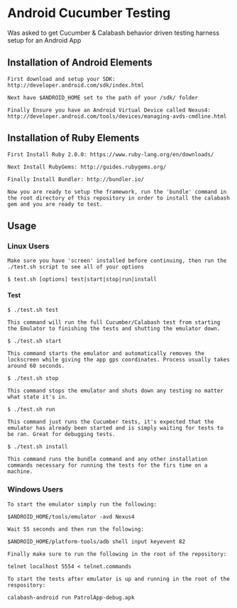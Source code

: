 # Android Cucumber Testing

Was asked to get Cucumber & Calabash behavior driven testing harness setup for an Android App

## Installation of Android Elements
```
First download and setup your SDK: http://developer.android.com/sdk/index.html
```
```
Next have $ANDROID_HOME set to the path of your /sdk/ folder
```
```
Finally Ensure you have an Android Virtual Device called Nexus4: http://developer.android.com/tools/devices/managing-avds-cmdline.html
```
## Installation of Ruby Elements
```
First Install Ruby 2.0.0: https://www.ruby-lang.org/en/downloads/
```
```
Next Install RubyGems: http://guides.rubygems.org/
```
```
Finally Install Bundler: http://bundler.io/
```
```
Now you are ready to setup the framework, run the 'bundle' command in the root directory of this repository in order to install the calabash gem and you are ready to test.
```
## Usage

### Linux Users
```
Make sure you have 'screen' installed before continuing, then run the ./test.sh script to see all of your options

$ test.sh [options] test|start|stop|run|install
```
#### Test
```
$ ./test.sh test

This command will run the full Cucumber/Calabash test from starting the Emulator to finishing the tests and shutting the emulator down.
```
```
$ ./test.sh start

This command starts the emulator and automatically removes the lockscreen while giving the app gps coordinates. Process usually takes around 60 seconds.
```
```
$ ./test.sh stop

This command stops the emulator and shuts down any testing no matter what state it's in. 
```
```
$ ./test.sh run

This command just runs the Cucumber tests, it's expected that the emulator has already been started and is simply waiting for tests to be ran. Great for debugging tests.
```
```
$ ./test.sh install

This command runs the bundle command and any other installation commands necessary for running the tests for the firs time on a machine.
```
### Windows Users
```
To start the emulator simply run the following:

$ANDROID_HOME/tools/emulator -avd Nexus4

Wait 55 seconds and then run the following:

$ANDROID_HOME/platform-tools/adb shell input keyevent 82

Finally make sure to run the following in the root of the repository:

telnet localhost 5554 < telnet.commands
```
```
To start the tests after emulator is up and running in the root of the respository:

calabash-android run PatrolApp-debug.apk
```